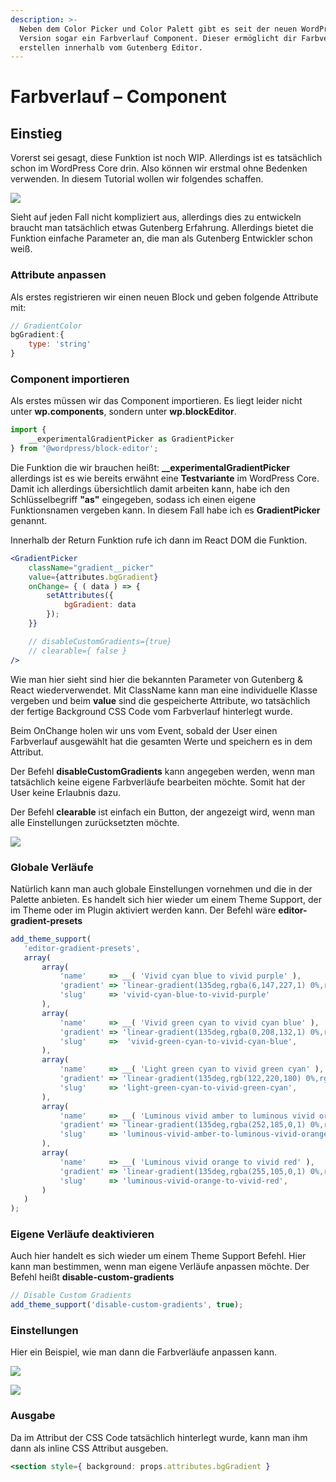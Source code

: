 ```yaml
---
description: >-
  Neben dem Color Picker und Color Palett gibt es seit der neuen WordPress
  Version sogar ein Farbverlauf Component. Dieser ermöglicht dir Farbverläufe zu
  erstellen innerhalb vom Gutenberg Editor.
---
```


# Farbverlauf – Component

## Einstieg

Vorerst sei gesagt, diese Funktion ist noch WIP. Allerdings ist es tatsächlich schon im WordPress Core drin. Also können wir erstmal ohne Bedenken verwenden. In diesem Tutorial wollen wir folgendes schaffen. 

![](../.gitbook/assets/bildschirmfoto-2020-04-20-um-13.46.46.png)

Sieht auf jeden Fall nicht kompliziert aus, allerdings dies zu entwickeln braucht man tatsächlich etwas Gutenberg Erfahrung. Allerdings bietet die Funktion einfache Parameter an, die man als Gutenberg Entwickler schon weiß. 

### Attribute anpassen

Als erstes registrieren wir einen neuen Block und geben folgende Attribute mit:

```jsx
// GradientColor
bgGradient:{
    type: 'string'
}
```

### Component importieren

Als erstes müssen wir das Component importieren. Es liegt leider nicht unter **wp.components**, sondern unter **wp.blockEditor**. 

```jsx
import { 
	__experimentalGradientPicker as GradientPicker 
} from '@wordpress/block-editor'; 
```

Die Funktion die wir brauchen heißt: **\_\_experimentalGradientPicker** allerdings ist es wie bereits erwähnt eine **Testvariante** im WordPress Core. Damit ich allerdings übersichtlich damit arbeiten kann, habe ich den Schlüsselbegriff **"as"** eingegeben, sodass ich einen eigene Funktionsnamen vergeben kann. In diesem Fall habe ich es **GradientPicker** genannt. 

Innerhalb der Return Funktion rufe ich dann im React DOM die Funktion. 

```jsx
<GradientPicker
    className="gradient__picker"
    value={attributes.bgGradient}
    onChange= { ( data ) => {
        setAttributes({
            bgGradient: data
        });
    }}

    // disableCustomGradients={true}
    // clearable={ false }
/>
```

Wie man hier sieht sind hier die bekannten Parameter von Gutenberg & React wiederverwendet. Mit ClassName kann man eine individuelle Klasse vergeben und beim **value** sind die gespeicherte Attribute, wo tatsächlich der fertige Background CSS Code vom Farbverlauf hinterlegt wurde. 

Beim OnChange holen wir uns vom Event, sobald der User einen Farbverlauf ausgewählt hat die gesamten Werte und speichern es in dem Attribut. 

Der Befehl **disableCustomGradients** kann angegeben werden, wenn man tatsächlich keine eigene Farbverläufe bearbeiten möchte. Somit hat der User keine Erlaubnis dazu. 

Der Befehl **clearable** ist einfach ein Button, der angezeigt wird, wenn man alle Einstellungen zurücksetzten möchte. 

![](../.gitbook/assets/bildschirmfoto-2020-04-20-um-14.01.08.png)

### Globale Verläufe

Natürlich kann man auch globale Einstellungen vornehmen und die in der Palette anbieten. Es handelt sich hier wieder um einem Theme Support, der im Theme oder im Plugin aktiviert werden kann. Der Befehl wäre **editor-gradient-presets**

```jsx
add_theme_support(
   'editor-gradient-presets',
   array(
       array(
           'name'     => __( 'Vivid cyan blue to vivid purple' ),
           'gradient' => 'linear-gradient(135deg,rgba(6,147,227,1) 0%,rgb(155,81,224) 100%)',
           'slug'     => 'vivid-cyan-blue-to-vivid-purple'
       ),
       array(
           'name'     => __( 'Vivid green cyan to vivid cyan blue' ),
           'gradient' => 'linear-gradient(135deg,rgba(0,208,132,1) 0%,rgba(6,147,227,1) 100%)',
           'slug'     =>  'vivid-green-cyan-to-vivid-cyan-blue',
       ),
       array(
           'name'     => __( 'Light green cyan to vivid green cyan' ),
           'gradient' => 'linear-gradient(135deg,rgb(122,220,180) 0%,rgb(0,208,130) 100%)',
           'slug'     => 'light-green-cyan-to-vivid-green-cyan',
       ),
       array(
           'name'     => __( 'Luminous vivid amber to luminous vivid orange' ),
           'gradient' => 'linear-gradient(135deg,rgba(252,185,0,1) 0%,rgba(255,105,0,1) 100%)',
           'slug'     => 'luminous-vivid-amber-to-luminous-vivid-orange',
       ),
       array(
           'name'     => __( 'Luminous vivid orange to vivid red' ),
           'gradient' => 'linear-gradient(135deg,rgba(255,105,0,1) 0%,rgb(207,46,46) 100%)',
           'slug'     => 'luminous-vivid-orange-to-vivid-red',
       )
   )
);
```

### Eigene Verläufe deaktivieren 

Auch hier handelt es sich wieder um einem Theme Support Befehl. Hier kann man bestimmen, wenn man eigene Verläufe anpassen möchte. Der Befehl heißt **disable-custom-gradients** 

```jsx
// Disable Custom Gradients 
add_theme_support('disable-custom-gradients', true);
```

### **Einstellungen** 

Hier ein Beispiel, wie man dann die Farbverläufe anpassen kann. 

![](../.gitbook/assets/bildschirmfoto-2020-04-20-um-14.07.02.png)

![](../.gitbook/assets/bildschirmfoto-2020-04-20-um-14.07.09.png)

### Ausgabe

Da im Attribut der CSS Code tatsächlich hinterlegt wurde, kann man ihm dann als inline CSS Attribut ausgeben.  

```jsx
<section style={ background: props.attributes.bgGradient }
```


